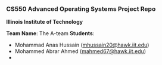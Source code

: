 ### CS550 Advanced Operating Systems Project Repo
**Illinois Institute of Technology**  

**Team Name**: The A-team 
**Students**:  
* Mohammad Anas Hussain (mhussain20@hawk.iit.edu)  
* Mohammed Abrar Ahmed (mahmed67@hawk.iit.edu) 
*  
